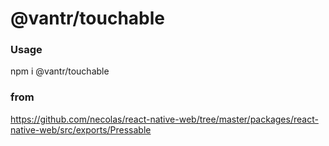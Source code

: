 # @vantr/touchable

### Usage

npm i @vantr/touchable

### from
https://github.com/necolas/react-native-web/tree/master/packages/react-native-web/src/exports/Pressable
